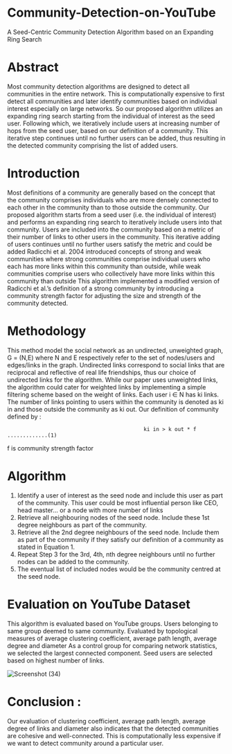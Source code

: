# Community-Detection-on-YouTube
A Seed-Centric Community Detection Algorithm based on an Expanding Ring Search 

# Abstract
Most community detection algorithms are designed to detect all communities in the entire network. This is computationally expensive to first detect all communities and later identify communities based on individual interest especially on large networks. So our proposed algorithm utilizes an expanding ring search starting from the individual of interest as the seed user. Following which, we iteratively include users at increasing number of hops from the seed user, based on our definition of a community. This iterative step continues until no further users can be added, thus resulting in the detected community comprising the list of added users. 

# Introduction

Most definitions of a community are generally based on the concept that
the community comprises individuals who are more densely connected to each
other in the community than to those outside the community. Our proposed
algorithm starts from a seed user (i.e. the individual of interest) and performs
an expanding ring search to iteratively include users into that community.
Users are included into the community based on a metric of their number of
links to other users in the community. This iterative adding of users continues
until no further users satisfy the metric and could be added
Radicchi et al. 2004 introduced concepts of strong and weak
communities where strong communities comprise individual users who each
has more links within this community than outside, while weak communities
comprise users who collectively have more links within this community than
outside
This algorithm implemented a modified version of Radicchi et al.’s
definition of a strong community by introducing a community strength factor
for adjusting the size and strength of the community detected. 

# Methodology
 This method model the social network as an undirected, unweighted
graph, G = (N,E) where N and E respectively refer to the set of nodes/users and
edges/links in the graph. Undirected links correspond to social links that are
reciprocal and reflective of real life friendships, thus our choice of undirected
links for the algorithm. While our paper uses unweighted links, the algorithm
could cater for weighted links by implementing a simple filtering scheme based
on the weight of links.
 Each user i ∈ N has ki links. The number of links pointing to users within
the community is denoted as ki
in and those outside the community as ki
out. Our
definition of community defined by :

                                                ki in > k out * f .............(1)

f is community strength factor 

# Algorithm
1. Identify a user of interest as the seed node and include this user as part of
the community. This user could be most influential person like CEO, head
master… or a node with more number of links
2. Retrieve all neighbouring nodes of the seed node. Include these 1st degree
neighbours as part of the community.
3. Retrieve all the 2nd degree neighbours of the seed node. Include them as
part of the community if they satisfy our definition of a community as stated in
Equation 1.
4. Repeat Step 3 for the 3rd, 4th, nth degree neighbours until no further nodes
can be added to the community.
5. The eventual list of included nodes would be the community centred at the
seed node.

# Evaluation on YouTube Dataset
This algorithm is evaluated based on YouTube groups. Users belonging
to same group deemed to same community. Evaluated by topological 
measures of average clustering coefficient, average path length, average
degree and diameter
 As a control group for comparing network statistics, we selected the
largest connected component. Seed users are selected based on highest
number of links.

![Screenshot (34)](https://user-images.githubusercontent.com/49364681/86739276-635bca80-c053-11ea-8925-79c5f3e7eea5.png)

# Conclusion :
 Our evaluation of clustering coefficient, average path length, average
degree of links and diameter also indicates that the detected communities are
cohesive and well-connected. This is computationally less expensive if we want
to detect community around a particular user. 

